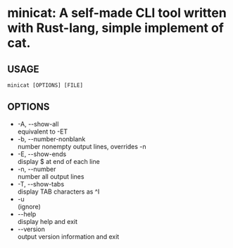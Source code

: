 # minicat: A self-made CLI tool written with Rust-lang, simple implement of cat.

## USAGE
	minicat [OPTIONS] [FILE]
## OPTIONS

+ -A, --show-all           
equivalent to -ET
+ -b, --number-nonblank    
number nonempty output lines, overrides -n
+ -E, --show-ends          
display $ at end of each line
+ -n, --number             
number all output lines
+ -T, --show-tabs          
display TAB characters as ^I
+ -u                       
(ignore)
+ --help               
display help and exit
+ --version            
output version information and exit
